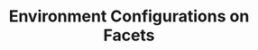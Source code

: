 ---
title: Environment Configurations on Facets
excerpt: ''
deprecated: false
hidden: true
metadata:
  title: ''
  description: ''
  robots: index
next:
  description: ''
---
